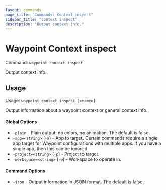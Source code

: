 ```yaml
---
layout: commands
page_title: "Commands: Context inspect"
sidebar_title: "context inspect"
description: "Output context info."
---
```


# Waypoint Context inspect

Command: `waypoint context inspect`

Output context info.


## Usage

Usage: `waypoint context inspect [<name>]`


  Output information about a waypoint context or general context info.

#### Global Options

- `-plain` - Plain output: no colors, no animation. The default is false.
- `-app=<string>` (`-a`) - App to target. Certain commands require a single app target for Waypoint configurations with multiple apps. If you have a single app, then this can be ignored.
- `-project=<string>` (`-p`) - Project to target.
- `-workspace=<string>` (`-w`) - Workspace to operate in.

#### Command Options

- `-json` - Output information in JSON format. The default is false.

